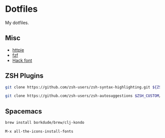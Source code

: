 # Dotfiles

My dotfiles.

## Misc

- [httpie](https://httpie.org/)
- [fzf](https://github.com/junegunn/fzf)
- [Hack font](https://sourcefoundry.org/hack/)

## ZSH Plugins

```sh
git clone https://github.com/zsh-users/zsh-syntax-highlighting.git ${ZSH_CUSTOM:-~/.oh-my-zsh/custom}/plugins/zsh-syntax-highlighting

git clone https://github.com/zsh-users/zsh-autosuggestions $ZSH_CUSTOM/plugins/zsh-autosuggestions
```

## Spacemacs

```sh
brew install borkdude/brew/clj-kondo
```

`M-x all-the-icons-install-fonts`

